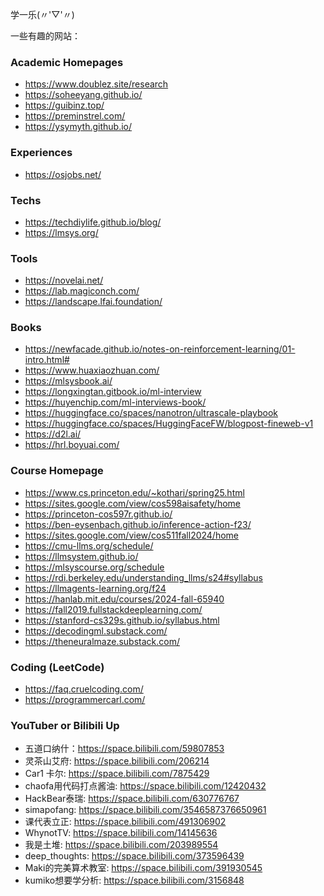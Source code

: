 学一乐(〃'▽'〃)


一些有趣的网站：

### Academic Homepages

- https://www.doublez.site/research
- https://soheeyang.github.io/
- https://guibinz.top/
- https://preminstrel.com/
- https://ysymyth.github.io/


### Experiences 

- https://osjobs.net/


### Techs

- https://techdiylife.github.io/blog/
- https://lmsys.org/


### Tools

- https://novelai.net/
- https://lab.magiconch.com/
- https://landscape.lfai.foundation/


### Books

- https://newfacade.github.io/notes-on-reinforcement-learning/01-intro.html#
- https://www.huaxiaozhuan.com/
- https://mlsysbook.ai/
- https://longxingtan.gitbook.io/ml-interview
- https://huyenchip.com/ml-interviews-book/
- https://huggingface.co/spaces/nanotron/ultrascale-playbook
- https://huggingface.co/spaces/HuggingFaceFW/blogpost-fineweb-v1
- https://d2l.ai/
- https://hrl.boyuai.com/


### Course Homepage

- https://www.cs.princeton.edu/~kothari/spring25.html
- https://sites.google.com/view/cos598aisafety/home
- https://princeton-cos597r.github.io/
- https://ben-eysenbach.github.io/inference-action-f23/
- https://sites.google.com/view/cos511fall2024/home
- https://cmu-llms.org/schedule/
- https://llmsystem.github.io/
- https://mlsyscourse.org/schedule
- https://rdi.berkeley.edu/understanding_llms/s24#syllabus
- https://llmagents-learning.org/f24
- https://hanlab.mit.edu/courses/2024-fall-65940
- https://fall2019.fullstackdeeplearning.com/
- https://stanford-cs329s.github.io/syllabus.html
- https://decodingml.substack.com/
- https://theneuralmaze.substack.com/


### Coding (LeetCode)

- https://faq.cruelcoding.com/
- https://programmercarl.com/


### YouTuber or Bilibili Up
- 五道口纳什：https://space.bilibili.com/59807853
- 灵茶山艾府: https://space.bilibili.com/206214
- Car1 卡尔: https://space.bilibili.com/7875429
- chaofa用代码打点酱油: https://space.bilibili.com/12420432
- HackBear泰瑞: https://space.bilibili.com/630776767
- simapofang: https://space.bilibili.com/3546587376650961
- 课代表立正: https://space.bilibili.com/491306902
- WhynotTV: https://space.bilibili.com/14145636
- 我是土堆: https://space.bilibili.com/203989554
- deep_thoughts: https://space.bilibili.com/373596439
- Maki的完美算术教室: https://space.bilibili.com/391930545
- kumiko想要学分析: https://space.bilibili.com/3156848

